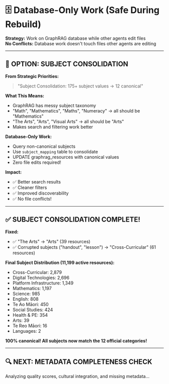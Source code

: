 # 🗄️ Database-Only Work (Safe During Rebuild)

**Strategy:** Work on GraphRAG database while other agents edit files  
**No Conflicts:** Database work doesn't touch files other agents are editing

---

## 🎯 **OPTION: SUBJECT CONSOLIDATION**

**From Strategic Priorities:**
> "Subject Consolidation: 175+ subject values → 12 canonical"

**What This Means:**
- GraphRAG has messy subject taxonomy
- "Math", "Mathematics", "Maths", "Numeracy" → all should be "Mathematics"
- "The Arts", "Arts", "Visual Arts" → all should be "Arts"
- Makes search and filtering work better

**Database-Only Work:**
- Query non-canonical subjects
- Use `subject_mapping` table to consolidate
- UPDATE graphrag_resources with canonical values
- Zero file edits required!

**Impact:**
- ✅ Better search results
- ✅ Cleaner filters
- ✅ Improved discoverability
- ✅ No file conflicts!

---

## ✅ **SUBJECT CONSOLIDATION COMPLETE!**

**Fixed:**
- ✅ "The Arts" → "Arts" (39 resources)
- ✅ Corrupted subjects ("handout", "lesson") → "Cross-Curricular" (61 resources)

**Final Subject Distribution (11,199 active resources):**
- Cross-Curricular: 2,879
- Digital Technologies: 2,696
- Platform Infrastructure: 1,349
- Mathematics: 1,197
- Science: 985
- English: 808
- Te Ao Māori: 450
- Social Studies: 424
- Health & PE: 354
- Arts: 39
- Te Reo Māori: 16
- Languages: 2

**100% canonical! All subjects now match the 12 official categories!**

---

## 🔍 **NEXT: METADATA COMPLETENESS CHECK**

Analyzing quality scores, cultural integration, and missing metadata...

